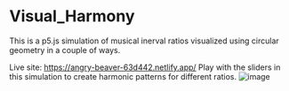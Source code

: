 # Visual_Harmony
This is a p5.js simulation of musical inerval ratios visualized using circular geometry in a couple of ways. 

Live site: https://angry-beaver-63d442.netlify.app/
Play with the sliders in this simulation to create harmonic patterns for different ratios.
![image](https://user-images.githubusercontent.com/68238327/133032684-4b75c17e-0cec-41ad-9904-67501a5e4ff9.png)

